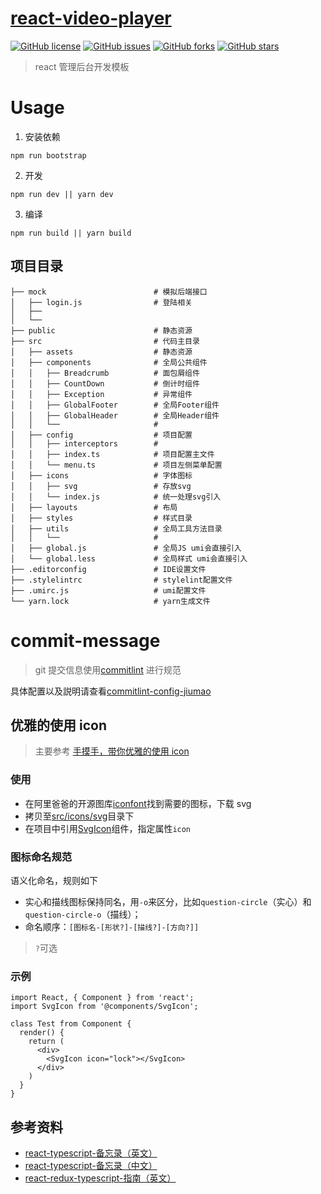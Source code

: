 # [react-video-player](https://github.com/jiumao-fe/react-admin-template)

[![GitHub license](https://img.shields.io/github/license/jiumao-fe/react-admin-template.svg)](https://github.com/jiumao-fe/react-admin-template/blob/master/LICENSE)
[![GitHub issues](https://img.shields.io/github/issues/jiumao-fe/react-admin-template.svg)](https://github.com/jiumao-fe/react-admin-template/issues)
[![GitHub forks](https://img.shields.io/github/forks/jiumao-fe/react-admin-template.svg)](https://github.com/jiumao-fe/react-admin-template/network)
[![GitHub stars](https://img.shields.io/github/stars/jiumao-fe/react-admin-template.svg)](https://github.com/jiumao-fe/react-admin-template/stargazers)

> react 管理后台开发模板

# Usage

1. 安装依赖

```
npm run bootstrap
```

2. 开发

```
npm run dev || yarn dev
```

3. 编译

```
npm run build || yarn build
```

## 项目目录

```
├── mock                        # 模拟后端接口
│   ├── login.js                # 登陆相关
│   ├──
│   └──
├── public                      # 静态资源
├── src                         # 代码主目录
│   ├── assets                  # 静态资源
│   ├── components              # 全局公共组件
│   │   ├── Breadcrumb          # 面包屑组件
│   │   ├── CountDown           # 倒计时组件
│   │   ├── Exception           # 异常组件
│   │   ├── GlobalFooter        # 全局Footer组件
│   │   ├── GlobalHeader        # 全局Header组件
│   │   └──                     #
│   ├── config                  # 项目配置
│   │   ├── interceptors        #
│   │   ├── index.ts            # 项目配置主文件
│   │   └── menu.ts             # 项目左侧菜单配置
│   ├── icons                   # 字体图标
│   │   ├── svg                 # 存放svg
│   │   └── index.js            # 统一处理svg引入
│   ├── layouts                 # 布局
│   ├── styles                  # 样式目录
│   ├── utils                   # 全局工具方法目录
│   │   └──                     #
│   ├── global.js               # 全局JS umi会直接引入
│   └── global.less             # 全局样式 umi会直接引入
├── .editorconfig               # IDE设置文件
├── .stylelintrc                # stylelint配置文件
├── .umirc.js                   # umi配置文件
└── yarn.lock                   # yarn生成文件
```

# commit-message

> git 提交信息使用[commitlint](https://github.com/marionebl/commitlint) 进行规范

具体配置以及説明请查看[commitlint-config-jiumao](https://github.com/jiumao-fe/commitlint-config-jiumao)

## 优雅的使用 icon

> 主要参考 [手摸手，带你优雅的使用 icon](https://juejin.im/post/59bb864b5188257e7a427c09)

### 使用

- 在阿里爸爸的开源图库[iconfont](http://iconfont.cn)找到需要的图标，下载 svg
- 拷贝至[src/icons/svg](./src/icons/svg)目录下
- 在项目中引用[SvgIcon](./src/components/SvgIcon)组件，指定属性`icon`

### 图标命名规范

语义化命名，规则如下

- 实心和描线图标保持同名，用`-o`来区分，比如`question-circle`（实心）和`question-circle-o`（描线）；
- 命名顺序：`[图标名-[形状?]-[描线?]-[方向?]]`

> `?`可选

### 示例

```
import React, { Component } from 'react';
import SvgIcon from '@components/SvgIcon';

class Test from Component {
  render() {
    return (
      <div>
        <SvgIcon icon="lock"></SvgIcon>
      </div>
    )
  }
}
```

## 参考资料

- [react-typescript-备忘录（英文）](https://github.com/sw-yx/react-typescript-cheatsheet)
- [react-typescript-备忘录（中文）](https://github.com/fi3ework/blog/tree/master/react-typescript-cheatsheet-cn)
- [react-redux-typescript-指南（英文）](https://github.com/piotrwitek/react-redux-typescript-guide)
